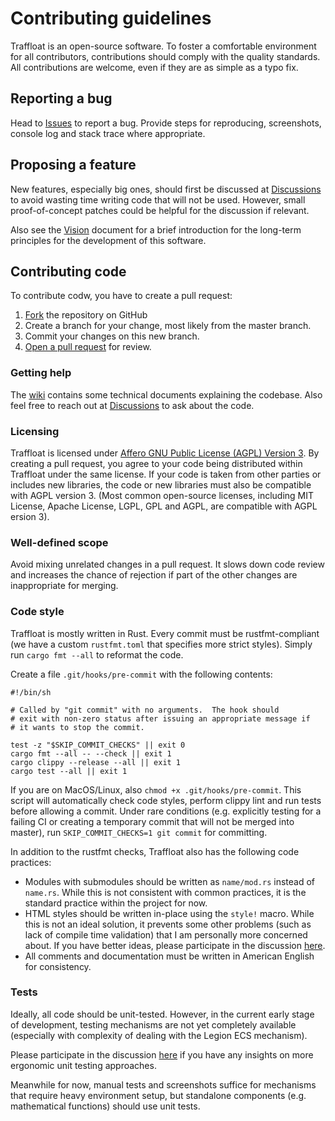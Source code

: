 # Contributing guidelines

Traffloat is an open-source software.
To foster a comfortable environment for all contributors,
contributions should comply with the quality standards.
All contributions are welcome, even if they are as simple as a typo fix.

## Reporting a bug
Head to [Issues][issues] to report a bug.
Provide steps for reproducing, screenshots, console log and stack trace where appropriate.

## Proposing a feature
New features, especially big ones, should first be discussed at [Discussions][discussions]
to avoid wasting time writing code that will not be used.
However, small proof-of-concept patches could be helpful for the discussion if relevant.

Also see the [Vision](wiki-vision) document for a brief introduction
for the long-term principles for the development of this software.

## Contributing code
To contribute codw, you have to create a pull request:

1. [Fork][fork] the repository on GitHub
2. Create a branch for your change, most likely from the master branch.
3. Commit your changes on this new branch.
4. [Open a pull request][pulls] for review.

### Getting help
The [wiki][wiki] contains some technical documents explaining the codebase.
Also feel free to reach out at [Discussions][discussions] to ask about the code.

### Licensing
Traffloat is licensed under [Affero GNU Public License (AGPL) Version 3](LICENSE).
By creating a pull request, you agree to your code being distributed within Traffloat
under the same license.
If your code is taken from other parties or includes new libraries,
the code or new libraries must also be compatible with AGPL version 3.
(Most common open-source licenses,
including MIT License, Apache License, LGPL, GPL and AGPL,
are compatible with AGPL ersion 3).

### Well-defined scope
Avoid mixing unrelated changes in a pull request.
It slows down code review and increases the chance of rejection
if part of the other changes are inappropriate for merging.

### Code style
Traffloat is mostly written in Rust.
Every commit must be rustfmt-compliant
(we have a custom `rustfmt.toml` that specifies more strict styles).
Simply run `cargo fmt --all` to reformat the code.

Create a file `.git/hooks/pre-commit` with the following contents:

```shell
#!/bin/sh

# Called by "git commit" with no arguments.  The hook should
# exit with non-zero status after issuing an appropriate message if
# it wants to stop the commit.

test -z "$SKIP_COMMIT_CHECKS" || exit 0
cargo fmt --all -- --check || exit 1
cargo clippy --release --all || exit 1
cargo test --all || exit 1
```

If you are on MacOS/Linux, also `chmod +x .git/hooks/pre-commit`.
This script will automatically check code styles,
perform clippy lint and run tests before allowing a commit.
Under rare conditions (e.g. explicitly testing for a failing CI
or creating a temporary commit that will not be merged into master),
run `SKIP_COMMIT_CHECKS=1 git commit` for committing.

In addition to the rustfmt checks,
Traffloat also has the following code practices:

- Modules with submodules should be written as `name/mod.rs` instead of `name.rs`.
  While this is not consistent with common practices,
  it is the standard practice within the project for now.
- HTML styles should be written in-place using the `style!` macro.
  While this is not an ideal solution,
  it prevents some other problems (such as lack of compile time validation)
  that I am personally more concerned about.
  If you have better ideas, please participate in the discussion [here][discuss248].
- All comments and documentation must be written in American English for consistency.

### Tests
Ideally, all code should be unit-tested.
However, in the current early stage of development,
testing mechanisms are not yet completely available
(especially with complexity of dealing with the Legion ECS mechanism).

Please participate in the discussion [here][discuss249]
if you have any insights on more ergonomic unit testing approaches.

Meanwhile for now, manual tests and screenshots suffice
for mechanisms that require heavy environment setup,
but standalone components (e.g. mathematical functions) should use unit tests.

[discuss248]: https://github.com/traffloat/traffloat/discussions/248
[discuss249]: https://github.com/traffloat/traffloat/discussions/249
[discussions]: https://github.com/traffloat/traffloat/discussions
[fork]: https://github.com/traffloat/traffloat/fork
[issues]: https://github.com/traffloat/traffloat/issues
[pulls]: https://github.com/traffloat/traffloat/pulls
[wiki]: https://github.com/traffloat/traffloat/wiki
[wiki-vision]: https://github.com/traffloat/traffloat/wiki/Vision
